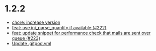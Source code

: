 # 1.2.2
- [chore: increase version](https://github.com/FriendsOfShopware/FroshTools/commit/3d2e259)
- [feat: use ini_parse_quantity if available (#222)](https://github.com/FriendsOfShopware/FroshTools/commit/dcf5fac)
- [feat: update snippet for performance check that mails are sent over queue (#223)](https://github.com/FriendsOfShopware/FroshTools/commit/f4e45fd)
- [Update .gitpod.yml](https://github.com/FriendsOfShopware/FroshTools/commit/51a9f00)
